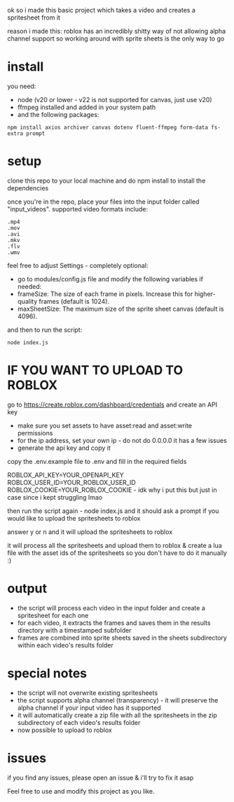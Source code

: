 ok so i made this basic project which takes a video and creates a spritesheet from it

reason i made this:
roblox has an incredibly shitty way of not allowing alpha channel support so working around with sprite sheets is the only way to go

# install
you need:
- node (v20 or lower - v22 is not supported for canvas, just use v20)
- ffmpeg installed and added in your system path
- and the following packages:

```
npm install axios archiver canvas dotenv fluent-ffmpeg form-data fs-extra prompt
```

# setup
clone this repo to your local machine and do npm install to install the dependencies

once you're in the repo, place your files into the input folder called "input_videos". supported video formats include:
```
.mp4
.mov
.avi
.mkv
.flv
.wmv
```

feel free to adjust Settings - completely optional:
- go to modules/config.js file and modify the following variables if needed:
- frameSize: The size of each frame in pixels. Increase this for higher-quality frames (default is 1024).
- maxSheetSize: The maximum size of the sprite sheet canvas (default is 4096).

and then to run the script:
```
node index.js
```

# IF YOU WANT TO UPLOAD TO ROBLOX

go to https://create.roblox.com/dashboard/credentials and create an API key
- make sure you set assets to have asset:read and asset:write permissions
- for the ip address, set your own ip - do not do 0.0.0.0 it has a few issues
- generate the api key and copy it

copy the .env.example file to .env and fill in the required fields

ROBLOX_API_KEY=YOUR_OPENAPI_KEY
ROBLOX_USER_ID=YOUR_ROBLOX_USER_ID
ROBLOX_COOKIE=YOUR_ROBLOX_COOKIE - idk why i put this but just in case since i kept struggling lmao

then run the script again - node index.js and it should ask a prompt if you would like to upload the spritesheets to roblox

answer y or n and it will upload the spritesheets to roblox

it will process all the spritesheets and upload them to roblox & create a lua file with the asset ids of the spritesheets so you don't have to do it manually :)

# output
- the script will process each video in the input folder and create a spritesheet for each one
- for each video, it extracts the frames and saves them in the results directory with a timestamped subfolder
- frames are combined into sprite sheets saved in the sheets subdirectory within each video's results folder

# special notes
- the script will not overwrite existing spritesheets
- the script supports alpha channel (transparency) - it will preserve the alpha channel if your input video has it supported 
- it will automatically create a zip file with all the spritesheets in the zip subdirectory of each video's results folder
- now possible to upload to roblox

# issues
if you find any issues, please open an issue & i'll try to fix it asap

Feel free to use and modify this project as you like.

